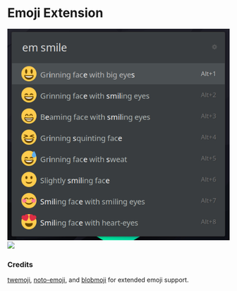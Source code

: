 # Emoji Extension

<img aligh="center" src="screenshots/search.png">

<img aligh="center" src="screenshots/settings.png">

### Credits

[twemoji](https://github.com/twitter/twemoji), [noto-emoji](https://github.com/googlefonts/noto-emoji), and [blobmoji](https://github.com/C1710/blobmoji) for extended emoji support.
